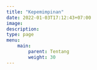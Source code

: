 ```yaml
---
title: "Kepemimpinan"
date: 2022-01-03T17:12:43+07:00
image: 
description: 
type: page
menu:
    main:
        parent: Tentang
        weight: 30
---
```

